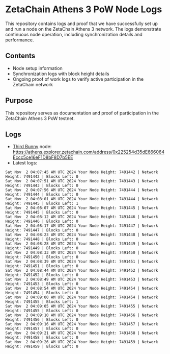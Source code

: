 # ZetaChain Athens 3 PoW Node Logs
This repository contains logs and proof that we have successfully set up and run a node on the ZetaChain Athens 3 network. The logs demonstrate continuous node operation, including synchronization details and performance.

## Contents
- Node setup information
- Synchronization logs with block height details
- Ongoing proof of work logs to verify active participation in the ZetaChain network

## Purpose
This repository serves as documentation and proof of participation in the ZetaChain Athens 3 PoW testnet.

## Logs

- [Third Bunny](https://thirdbunny.xyz/) node: https://athens.explorer.zetachain.com/address/0x225254d35dE666064Eccc5ce16eF1D8bF8D7b5EE
- Latest logs:
```
Sat Nov  2 04:07:45 AM UTC 2024 Your Node Height: 7491442 | Network Height: 7491442 | Blocks Left: 0
Sat Nov  2 04:07:51 AM UTC 2024 Your Node Height: 7491443 | Network Height: 7491443 | Blocks Left: 0
Sat Nov  2 04:07:56 AM UTC 2024 Your Node Height: 7491444 | Network Height: 7491444 | Blocks Left: 0
Sat Nov  2 04:08:01 AM UTC 2024 Your Node Height: 7491444 | Network Height: 7491445 | Blocks Left: 1
Sat Nov  2 04:08:07 AM UTC 2024 Your Node Height: 7491445 | Network Height: 7491445 | Blocks Left: 0
Sat Nov  2 04:08:12 AM UTC 2024 Your Node Height: 7491446 | Network Height: 7491446 | Blocks Left: 0
Sat Nov  2 04:08:17 AM UTC 2024 Your Node Height: 7491447 | Network Height: 7491447 | Blocks Left: 0
Sat Nov  2 04:08:23 AM UTC 2024 Your Node Height: 7491448 | Network Height: 7491448 | Blocks Left: 0
Sat Nov  2 04:08:28 AM UTC 2024 Your Node Height: 7491449 | Network Height: 7491449 | Blocks Left: 0
Sat Nov  2 04:08:33 AM UTC 2024 Your Node Height: 7491450 | Network Height: 7491450 | Blocks Left: 0
Sat Nov  2 04:08:39 AM UTC 2024 Your Node Height: 7491451 | Network Height: 7491451 | Blocks Left: 0
Sat Nov  2 04:08:44 AM UTC 2024 Your Node Height: 7491452 | Network Height: 7491452 | Blocks Left: 0
Sat Nov  2 04:08:49 AM UTC 2024 Your Node Height: 7491453 | Network Height: 7491453 | Blocks Left: 0
Sat Nov  2 04:08:54 AM UTC 2024 Your Node Height: 7491454 | Network Height: 7491454 | Blocks Left: 0
Sat Nov  2 04:09:00 AM UTC 2024 Your Node Height: 7491454 | Network Height: 7491455 | Blocks Left: 1
Sat Nov  2 04:09:05 AM UTC 2024 Your Node Height: 7491455 | Network Height: 7491455 | Blocks Left: 0
Sat Nov  2 04:09:10 AM UTC 2024 Your Node Height: 7491456 | Network Height: 7491456 | Blocks Left: 0
Sat Nov  2 04:09:16 AM UTC 2024 Your Node Height: 7491457 | Network Height: 7491457 | Blocks Left: 0
Sat Nov  2 04:09:21 AM UTC 2024 Your Node Height: 7491458 | Network Height: 7491458 | Blocks Left: 0
Sat Nov  2 04:09:26 AM UTC 2024 Your Node Height: 7491459 | Network Height: 7491459 | Blocks Left: 0
```
